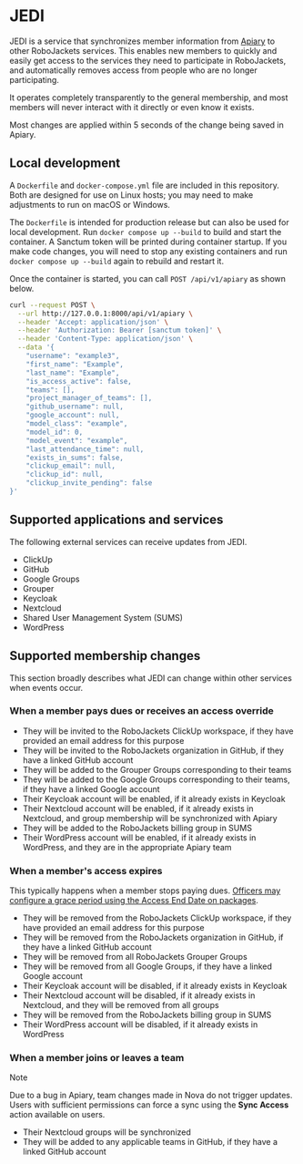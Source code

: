 # JEDI

JEDI is a service that synchronizes member information from [Apiary](https://github.com/RoboJackets/apiary) to other RoboJackets services. This enables new members to quickly and easily get access to the services they need to participate in RoboJackets, and automatically removes access from people who are no longer participating.

It operates completely transparently to the general membership, and most members will never interact with it directly or even know it exists.

Most changes are applied within 5 seconds of the change being saved in Apiary.

## Local development

A `Dockerfile` and `docker-compose.yml` file are included in this repository. Both are designed for use on Linux hosts; you may need to make adjustments to run on macOS or Windows.

The `Dockerfile` is intended for production release but can also be used for local development. Run `docker compose up --build` to build and start the container. A Sanctum token will be printed during container startup. If you make code changes, you will need to stop any existing containers and run `docker compose up --build` again to rebuild and restart it.

Once the container is started, you can call `POST /api/v1/apiary` as shown below.

```sh
curl --request POST \
  --url http://127.0.0.1:8000/api/v1/apiary \
  --header 'Accept: application/json' \
  --header 'Authorization: Bearer [sanctum token]' \
  --header 'Content-Type: application/json' \
  --data '{
    "username": "example3",
    "first_name": "Example",
    "last_name": "Example",
    "is_access_active": false,
    "teams": [],
    "project_manager_of_teams": [],
    "github_username": null,
    "google_account": null,
    "model_class": "example",
    "model_id": 0,
    "model_event": "example",
    "last_attendance_time": null,
    "exists_in_sums": false,
    "clickup_email": null,
    "clickup_id": null,
    "clickup_invite_pending": false
}'
```

## Supported applications and services

The following external services can receive updates from JEDI.

- ClickUp
- GitHub
- Google Groups
- Grouper
- Keycloak
- Nextcloud
- Shared User Management System (SUMS)
- WordPress

## Supported membership changes

This section broadly describes what JEDI can change within other services when events occur.

### When a member pays dues or receives an access override

- They will be invited to the RoboJackets ClickUp workspace, if they have provided an email address for this purpose
- They will be invited to the RoboJackets organization in GitHub, if they have a linked GitHub account
- They will be added to the Grouper Groups corresponding to their teams
- They will be added to the Google Groups corresponding to their teams, if they have a linked Google account
- Their Keycloak account will be enabled, if it already exists in Keycloak
- Their Nextcloud account will be enabled, if it already exists in Nextcloud, and group membership will be synchronized with Apiary
- They will be added to the RoboJackets billing group in SUMS
- Their WordPress account will be enabled, if it already exists in WordPress, and they are in the appropriate Apiary team

### When a member's access expires

This typically happens when a member stops paying dues. [Officers may configure a grace period using the Access End Date on packages](https://my.robojackets.org/docs/officers/dues/setup/#set-dues-deadlines).

- They will be removed from the RoboJackets ClickUp workspace, if they have provided an email address for this purpose
- They will be removed from the RoboJackets organization in GitHub, if they have a linked GitHub account
- They will be removed from all RoboJackets Grouper Groups
- They will be removed from all Google Groups, if they have a linked Google account
- Their Keycloak account will be disabled, if it already exists in Keycloak
- Their Nextcloud account will be disabled, if it already exists in Nextcloud, and they will be removed from all groups
- They will be removed from the RoboJackets billing group in SUMS
- Their WordPress account will be disabled, if it already exists in WordPress

### When a member joins or leaves a team

> [!NOTE]  
> Due to a bug in Apiary, team changes made in Nova do not trigger updates. Users with sufficient permissions can force a sync using the **Sync Access** action available on users.

- Their Nextcloud groups will be synchronized
- They will be added to any applicable teams in GitHub, if they have a linked GitHub account
